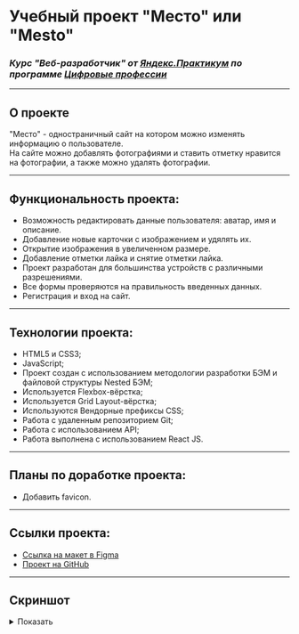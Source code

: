 # Учебный проект "Место" или "Mesto"
### _Курс "Веб-разработчик" от [Яндекс.Практикум](https://practicum.yandex.ru/web/) по программе [Цифровые профессии](https://profidigital.gosuslugi.ru/)_
---

## О проекте
"Место" - одностраничный сайт на котором можно изменять информацию о пользователе.<br/>
На сайте можно добавлять фотографиями и ставить отметку нравится на фотографии, а также можно удалять фотографии.<br/>

---

## Функциональность проекта:
* Возможность редактировать данные пользователя: аватар, имя и описание.
* Добавление новые карточки с изображением и удялять их.
* Открытие изображения в увеличенном размере.
* Добавление отметки лайка и снятие отметки лайка.
* Проект разработан для большинства устройств с различными разрешениями.
* Все формы проверяются на правильность введенных данных.
* Регистрация и вход на сайт.

---

## Технологии проекта:
* HTML5 и CSS3;
* JavaScript;
* Проект создан с использованием методологии разработки БЭМ и файловой структуры Nested БЭМ;
* Используется Flexbox-вёрстка;
* Используется Grid Layout-вёрстка;
* Используются Вендорные префиксы CSS;
* Работа с удаленным репозиторием Git;
* Работа с использованием API;
* Работа выполнена с использованием React JS.

---

## Планы по доработке проекта:
* Добавить favicon.

---

## Ссылки проекта:
* [Ссылка на макет в Figma](https://www.figma.com/file/5H3gsn5lIGPwzBPby9jAOo/JavaScript.-Sprint-12?type=design&node-id=0-1&mode=design)
* [Проект на GitHub](https://github.com/elicrock/react-mesto-auth)

---

## Скриншот
<details>
<summary>Показать</summary>

[![Mesto](https://user-images.githubusercontent.com/51034216/218524494-78f3ada9-b759-420f-8917-793cab3ab725.png)](https://github.com/elicrock/react-mesto-auth)

</details>
